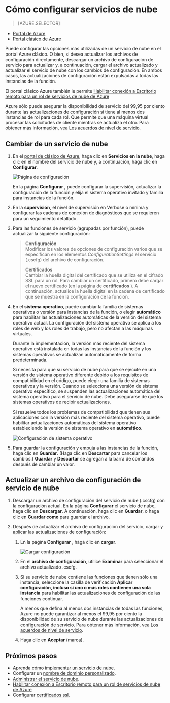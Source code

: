 <properties 
    pageTitle="Cómo configurar un servicio de nube (portal clásico) | Microsoft Azure" 
    description="Aprenda a configurar servicios de nube en Azure. Aprenda a actualizar la configuración de servicio de nube y configurar el acceso remoto a las instancias de la función." 
    services="cloud-services" 
    documentationCenter="" 
    authors="Thraka" 
    manager="timlt" 
    editor=""/>

<tags 
    ms.service="cloud-services" 
    ms.workload="tbd" 
    ms.tgt_pltfrm="na" 
    ms.devlang="na" 
    ms.topic="article" 
    ms.date="10/11/2016"
    ms.author="adegeo"/>




# <a name="how-to-configure-cloud-services"></a>Cómo configurar servicios de nube

> [AZURE.SELECTOR]
- [Portal de Azure](cloud-services-how-to-configure-portal.md)
- [Portal clásico de Azure](cloud-services-how-to-configure.md)

Puede configurar las opciones más utilizadas de un servicio de nube en el portal Azure clásico. O bien, si desea actualizar los archivos de configuración directamente, descargar un archivo de configuración de servicio para actualizar y, a continuación, cargar el archivo actualizado y actualizar el servicio de nube con los cambios de configuración. En ambos casos, las actualizaciones de configuración están expulsadas a todas las instancias de la función.

El portal clásico Azure también le permite [Habilitar conexión a Escritorio remoto para un rol de servicios de nube de Azure](cloud-services-role-enable-remote-desktop.md)

Azure sólo puede asegurar la disponibilidad de servicio del 99,95 por ciento durante las actualizaciones de configuración si tiene al menos dos instancias de rol para cada rol. Que permite que una máquina virtual procesar las solicitudes de cliente mientras se actualiza el otro. Para obtener más información, vea [Los acuerdos de nivel de servicio](https://azure.microsoft.com/support/legal/sla/).

## <a name="change-a-cloud-service"></a>Cambiar de un servicio de nube

1. En el [portal de clásico de Azure](http://manage.windowsazure.com/), haga clic en **Servicios en la nube**, haga clic en el nombre del servicio de nube y, a continuación, haga clic en **Configurar**.

    ![Página de configuración](./media/cloud-services-how-to-configure/CloudServices_ConfigurePage1.png)
    
    En la página **Configurar** , puede configurar la supervisión, actualizar la configuración de la función y elija el sistema operativo invitado y familia para instancias de la función. 

2. En la **supervisión**, el nivel de supervisión en Verbose o mínima y configurar las cadenas de conexión de diagnósticos que se requieren para un seguimiento detallado.

3. Para las funciones de servicio (agrupadas por función), puede actualizar la siguiente configuración:
    
    >**Configuración**  
    >Modificar los valores de opciones de configuración varios que se especifican en los elementos *ConfigurationSettings* el servicio (.cscfg) del archivo de configuración.
    >
    >**Certificados**  
    >Cambiar la huella digital del certificado que se utiliza en el cifrado SSL para un rol. Para cambiar un certificado, primero debe cargar el nuevo certificado (en la página de **certificados** ). A continuación, actualice la huella digital en la cadena de certificado que se muestra en la configuración de la función.

4. En el **sistema operativo**, puede cambiar la familia de sistemas operativos o versión para instancias de la función, o elegir **automático** para habilitar las actualizaciones automáticas de la versión del sistema operativo actual. La configuración del sistema operativo se aplica a los roles de web y los roles de trabajo, pero no afectan a las máquinas virtuales.

    Durante la implementación, la versión más reciente del sistema operativo está instalada en todas las instancias de la función y los sistemas operativos se actualizan automáticamente de forma predeterminada. 
    
    Si necesita para que su servicio de nube para que se ejecute en una versión de sistema operativo diferente debido a los requisitos de compatibilidad en el código, puede elegir una familia de sistemas operativos y la versión. Cuando se selecciona una versión de sistema operativo específico, se suspenden las actualizaciones automática del sistema operativo para el servicio de nube. Debe asegurarse de que los sistemas operativos de recibir actualizaciones.
    
    Si resuelve todos los problemas de compatibilidad que tienen sus aplicaciones con la versión más reciente del sistema operativo, puede habilitar actualizaciones automáticas del sistema operativo estableciendo la versión de sistema operativo en **automático**. 
    
    ![Configuración de sistema operativo](./media/cloud-services-how-to-configure/CloudServices_ConfigurePage_OSSettings.png)

5. Para guardar la configuración y empuja a las instancias de la función, haga clic en **Guardar**. (Haga clic en **Descartar** para cancelar los cambios.) **Guardar** y **Descartar** se agregan a la barra de comandos después de cambiar un valor.

## <a name="update-a-cloud-service-configuration-file"></a>Actualizar un archivo de configuración de servicio de nube

1. Descargar un archivo de configuración del servicio de nube (.cscfg) con la configuración actual. En la página **Configurar** el servicio de nube, haga clic en **Descargar**. A continuación, haga clic en **Guardar**, o haga clic en **Guardar como** para guardar el archivo.

2. Después de actualizar el archivo de configuración del servicio, cargar y aplicar las actualizaciones de configuración:

    1. En la página **Configurar** , haga clic en **cargar**.
    
        ![Cargar configuración](./media/cloud-services-how-to-configure/CloudServices_UploadConfigFile.png)
    
    2. En el **archivo de configuración**, utilice **Examinar** para seleccionar el archivo actualizado .cscfg.
    
    3. Si su servicio de nube contiene las funciones que tienen sólo una instancia, seleccione la casilla de verificación **Aplicar configuración, incluso si uno o más roles contienen una sola instancia** para habilitar las actualizaciones de configuración de las funciones continuar.
    
        A menos que defina al menos dos instancias de todas las funciones, Azure no puede garantizar al menos el 99,95 por ciento la disponibilidad de su servicio de nube durante las actualizaciones de configuración de servicio. Para obtener más información, vea [Los acuerdos de nivel de servicio](https://azure.microsoft.com/support/legal/sla/).
    
    4. Haga clic en **Aceptar** (marca). 


## <a name="next-steps"></a>Próximos pasos

* Aprenda cómo [implementar un servicio de nube](cloud-services-how-to-create-deploy.md).
* Configurar un [nombre de dominio personalizado](cloud-services-custom-domain-name.md).
* [Administrar el servicio de nube](cloud-services-how-to-manage.md).
* [Habilitar conexión a Escritorio remoto para un rol de servicios de nube de Azure](cloud-services-role-enable-remote-desktop.md)
* Configurar [certificados ssl](cloud-services-configure-ssl-certificate.md).
